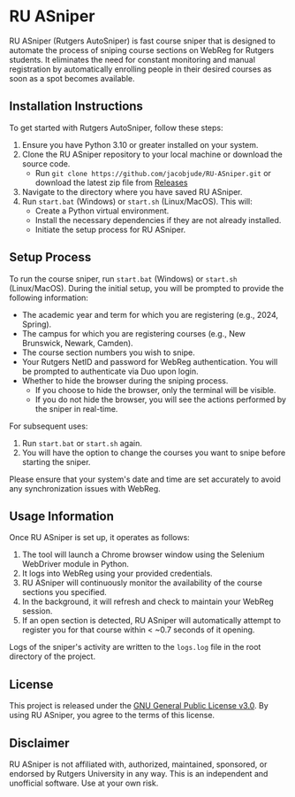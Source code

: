 # RU ASniper 

RU ASniper (Rutgers AutoSniper) is fast course sniper that is designed to automate the process of sniping course sections on WebReg for Rutgers students. It eliminates the need for constant monitoring and manual registration by automatically enrolling people in their desired courses as soon as a spot becomes available.

## Installation Instructions

To get started with Rutgers AutoSniper, follow these steps:

1. Ensure you have Python 3.10 or greater installed on your system.
2. Clone the RU ASniper repository to your local machine or download the source code.
   - Run `git clone https://github.com/jacobjude/RU-ASniper.git` or download the latest zip file from [Releases](https://github.com/jacobjude/RU-ASniper/releases)
4. Navigate to the directory where you have saved RU ASniper.
5. Run `start.bat` (Windows) or `start.sh` (Linux/MacOS). This will:
   - Create a Python virtual environment.
   - Install the necessary dependencies if they are not already installed.
   - Initiate the setup process for RU ASniper.

## Setup Process

To run the course sniper, run `start.bat` (Windows) or `start.sh` (Linux/MacOS).
During the initial setup, you will be prompted to provide the following information:

- The academic year and term for which you are registering (e.g., 2024, Spring).
- The campus for which you are registering courses (e.g., New Brunswick, Newark, Camden).
- The course section numbers you wish to snipe.
- Your Rutgers NetID and password for WebReg authentication. You will be prompted to authenticate via Duo upon login.
- Whether to hide the browser during the sniping process.
   - If you choose to hide the browser, only the terminal will be visible.
   - If you do not hide the browser, you will see the actions performed by the sniper in real-time.

For subsequent uses:

1. Run `start.bat` or `start.sh` again.
2. You will have the option to change the courses you want to snipe before starting the sniper.

Please ensure that your system's date and time are set accurately to avoid any synchronization issues with WebReg.

## Usage Information

Once RU ASniper is set up, it operates as follows:

1. The tool will launch a Chrome browser window using the Selenium WebDriver module in Python.
2. It logs into WebReg using your provided credentials.
3. RU ASniper will continuously monitor the availability of the course sections you specified.
4. In the background, it will refresh and check to maintain your WebReg session.
5. If an open section is detected, RU ASniper will automatically attempt to register you for that course within < ~0.7 seconds of it opening.

Logs of the sniper's activity are written to the `logs.log` file in the root directory of the project.

## License

This project is released under the [GNU General Public License v3.0](LICENSE). By using RU ASniper, you agree to the terms of this license.

## Disclaimer

RU ASniper is not affiliated with, authorized, maintained, sponsored, or endorsed by Rutgers University in any way. This is an independent and unofficial software. Use at your own risk.
